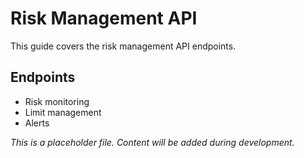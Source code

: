 # Risk Management API

This guide covers the risk management API endpoints.

## Endpoints

- Risk monitoring
- Limit management
- Alerts

*This is a placeholder file. Content will be added during development.*